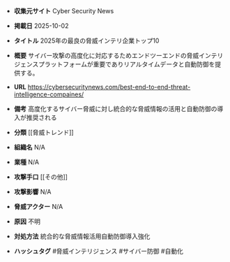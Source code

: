 - **収集元サイト**
Cyber Security News

- **掲載日**
2025-10-02

- **タイトル**
2025年の最良の脅威インテリ企業トップ10

- **概要**
サイバー攻撃の高度化に対応するためエンドツーエンドの脅威インテリジェンスプラットフォームが重要でありリアルタイムデータと自動防御を提供する。

- **URL**
https://cybersecuritynews.com/best-end-to-end-threat-intelligence-compaines/

- **備考**
高度化するサイバー脅威に対し統合的な脅威情報の活用と自動防御の導入が推奨される

- **分類**
[[脅威トレンド]]

- **組織名**
N/A

- **業種**
N/A

- **攻撃手口**
[[その他]]

- **攻撃影響**
N/A

- **脅威アクター**
N/A

- **原因**
不明

- **対処方法**
統合的な脅威情報活用自動防御導入強化

- **ハッシュタグ**
#脅威インテリジェンス #サイバー防御 #自動化
